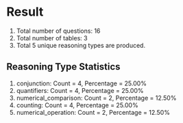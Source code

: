 # Result<br/>
1. Total number of questions: 16<br/>
2. Total number of tables: 3<br/>
3. Total 5 unique reasoning types are produced.<br/>
## **Reasoning Type Statistics**<br/>
1. conjunction: Count = 4, Percentage = 25.00%<br/>
2. quantifiers: Count = 4, Percentage = 25.00%<br/>
3. numerical_comparison: Count = 2, Percentage = 12.50%<br/>
4. counting: Count = 4, Percentage = 25.00%<br/>
5. numerical_operation: Count = 2, Percentage = 12.50%<br/>
